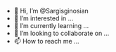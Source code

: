 - 👋 Hi, I’m @Sargisginosian
- 👀 I’m interested in ...
- 🌱 I’m currently learning ...
- 💞️ I’m looking to collaborate on ...
- 📫 How to reach me ...

<!---
Sargisginosian/Sargisginosian is a ✨ special ✨ repository because its `README.md` (this file) appears on your GitHub profile.
You can click the Preview link to take a look at your changes.
--->
